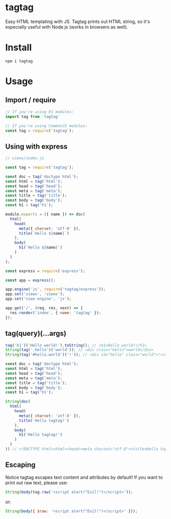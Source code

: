 # tagtag
Easy HTML templating with JS. Tagtag prints out HTML string, so it's especially useful with Node.js (works in browsers as well).

# Install
`npm i tagtag`

# Usage
## Import / require
```js
// If you're using ES modules:
import tag from 'tagtag'

// If you're using CommonJS modules:
const tag = require('tagtag');
```

## Using with express
```js
// views/index.js

const tag = require('tagtag');

const doc = tag('doctype html');
const html = tag('html');
const head = tag('head');
const meta = tag('meta');
const title = tag('title');
const body = tag('body');
const h1 = tag('h1');

module.exports = ({ name }) => doc(
  html(
    head(
      meta({ charset: 'utf-8' }),
      title(`Hello ${name}`)
    ),
    body(
      h1(`Hello ${name}`)
    )
  )
);
```

```js
const express = require('express');

const app = express();

app.engine('js', require('tagtag/express'));
app.set('views', 'views');
app.set('view engine', 'js');

app.get('/', (req, res, next) => {
  res.render('index', { name: 'tagtag' });
});
```

## tag(query)(...args)
```js
tag('h1')('Hello world!').toString(); // <h1>Hello world!</h1>
String(tag('.hello')('world')); // <div class="hello">world</div>
String(tag('#hello.world')('!')); // <div id="hello" class="world">!</div>
```

```js
const doc = tag('doctype html');
const html = tag('html');
const head = tag('head');
const meta = tag('meta');
const title = tag('title');
const body = tag('body');
const h1 = tag('h1');

String(doc(
  html(
    head(
      meta({ charset: 'utf-8' }),
      title('Hello tagtag!')
    ),
    body(
      h1('Hello tagtag!')
    )
  )
)) // <!DOCTYPE html><html><head><meta charset="utf-8"><title>Hello tagtag!</title></head><body><h1>Hello tagtag!</h1></body></html>
```

## Escaping
Notice tagtag escapes text content and attributes by default! If you want to print out raw text, please use:
```js
String(body(tag.raw('<script alert("Evil!")</script>'));
```

or:
```js
String(body({ $raw: '<script alert("Evil!")</script>' }));
```
